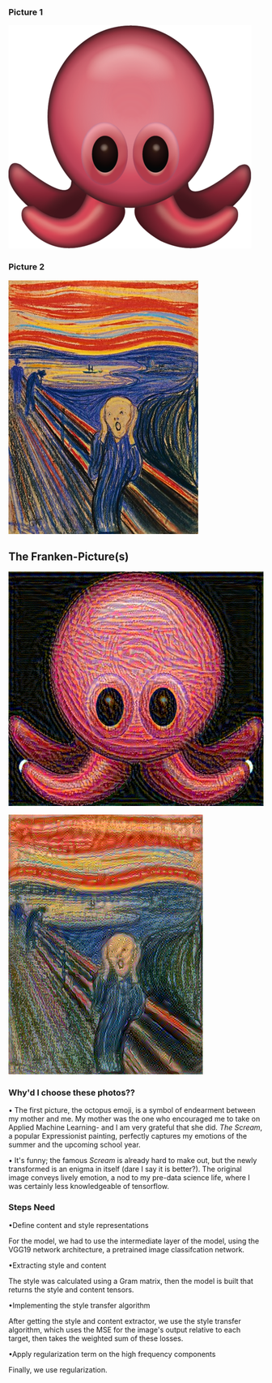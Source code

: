 ### Picture 1 
![img_56.png](img_56.png)

### Picture 2 

![img_57.png](img_57.png)



## The Franken-Picture(s)
![img_55.png](img_55.png)

![img_58.png](img_58.png)

### Why'd I choose these photos??

• The first picture, the octopus emoji, is a symbol of endearment between my mother and me. My mother was the one who encouraged me to take on Applied Machine Learning- and I am very grateful that she did. _The Scream_, a popular Expressionist painting, perfectly captures my emotions of the summer and the upcoming school year. 

• It's funny; the famous _Scream_ is already hard to make out, but the newly transformed is an enigma in itself (dare I say it is better?). The original image conveys lively emotion, a nod to my pre-data science life, where I was certainly less knowledgeable of tensorflow. 


### Steps Need
•Define content and style representations

For the model, we had to use the intermediate layer of the model, using the VGG19 network architecture, a pretrained image classifcation network. 

•Extracting style and content

The style was calculated using a Gram matrix, then the model is built that returns the style and content tensors.

•Implementing the style transfer algorithm

After getting the style and content extractor, we use the style transfer algorithm, which uses the MSE for the image's output relative to each target, then takes the weighted sum of these losses. 

•Apply regularization term on the high frequency components

Finally, we use regularization.